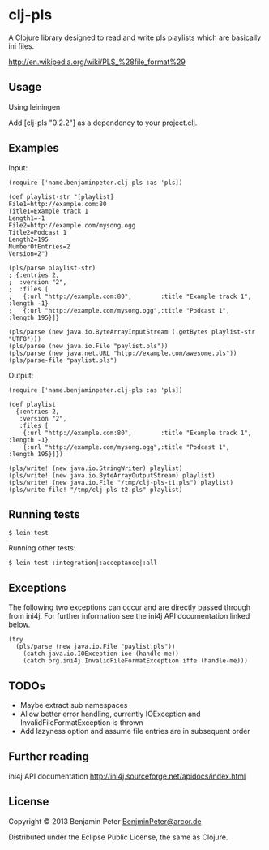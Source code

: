# clj-pls

A Clojure library designed to read and write pls playlists which are
basically ini files.

http://en.wikipedia.org/wiki/PLS_%28file_format%29

## Usage

Using leiningen

Add [clj-pls "0.2.2"] as a dependency to your project.clj.

## Examples

Input:

```
(require ['name.benjaminpeter.clj-pls :as 'pls])

(def playlist-str "[playlist]
File1=http://example.com:80
Title1=Example track 1
Length1=-1
File2=http://example.com/mysong.ogg
Title2=Podcast 1
Length2=195
NumberOfEntries=2
Version=2")

(pls/parse playlist-str)
; {:entries 2,
;  :version "2",
;  :files [
;   {:url "http://example.com:80",        :title "Example track 1", :length -1}
;   {:url "http://example.com/mysong.ogg",:title "Podcast 1",       :length 195}]}

(pls/parse (new java.io.ByteArrayInputStream (.getBytes playlist-str "UTF8")))
(pls/parse (new java.io.File "paylist.pls"))
(pls/parse (new java.net.URL "http://example.com/awesome.pls"))
(pls/parse-file "paylist.pls")
```

Output:

```
(require ['name.benjaminpeter.clj-pls :as 'pls])

(def playlist
  {:entries 2,
   :version "2",
   :files [
    {:url "http://example.com:80",        :title "Example track 1", :length -1}
    {:url "http://example.com/mysong.ogg",:title "Podcast 1",       :length 195}]})

(pls/write! (new java.io.StringWriter) playlist)
(pls/write! (new java.io.ByteArrayOutputStream) playlist)
(pls/write! (new java.io.File "/tmp/clj-pls-t1.pls") playlist)
(pls/write-file! "/tmp/clj-pls-t2.pls" playlist)
```

## Running tests

```
$ lein test
```

Running other tests:

```
$ lein test :integration|:acceptance|:all
```

## Exceptions

The following two exceptions can occur and are directly passed through from ini4j. For further
information see the ini4j API documentation linked below.

```
(try
  (pls/parse (new java.io.File "paylist.pls"))
    (catch java.io.IOException ioe (handle-me))
    (catch org.ini4j.InvalidFileFormatException iffe (handle-me)))
```

## TODOs

* Maybe extract sub namespaces
* Allow better error handling, currently IOException and InvalidFileFormatException is thrown
* Add lazyness option and assume file entries are in subsequent order

## Further reading

ini4j API documentation http://ini4j.sourceforge.net/apidocs/index.html

## License

Copyright © 2013 Benjamin Peter <BenjminPeter@arcor.de>

Distributed under the Eclipse Public License, the same as Clojure.

